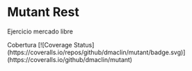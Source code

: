 # Mutant Rest
Ejercicio mercado libre <br>
<p>Cobertura [![Coverage Status](https://coveralls.io/repos/github/dmaclin/mutant/badge.svg)](https://coveralls.io/github/dmaclin/mutant) </p><br>
